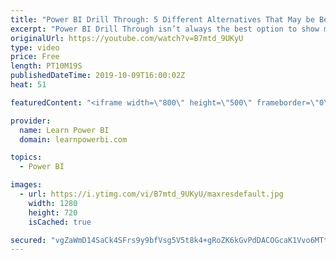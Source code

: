 ```yaml
---
title: "Power BI Drill Through: 5 Different Alternatives That May be Better For You!"
excerpt: "Power BI Drill Through isn’t always the best option to show more detail. There are alternatives that may work better for you. We cover the top 5:  1️⃣ Cross Filter 2️⃣️ Tooltips & Report Page Tooltips 3️⃣ Dynamic Link to External Report 4️⃣ Dynamic Link to Power BI Report 5️⃣️ Using Bookmarks 👉 Catch"
originalUrl: https://youtube.com/watch?v=B7mtd_9UKyU
type: video
price: Free
length: PT10M19S
publishedDateTime: 2019-10-09T16:00:02Z
heat: 51

featuredContent: "<iframe width=\"800\" height=\"500\" frameborder=\"0\" src=\"https://www.youtube.com/embed/B7mtd_9UKyU\" allow=\"accelerometer; autoplay; encrypted-media; gyroscope; picture-in-picture\" allowfullscreen></iframe>"

provider:
  name: Learn Power BI
  domain: learnpowerbi.com

topics:
  - Power BI

images:
  - url: https://i.ytimg.com/vi/B7mtd_9UKyU/maxresdefault.jpg
    width: 1280
    height: 720
    isCached: true

secured: "vgZaWmD14SaCk4SFrs9y9bfVsg5V5t8k4+gRoZK6kGvPdDACOGcaK1Vvo6MTtg9iuEbME/qLrjRQsrP5RQE8YK75G1KLFV61FF9vcNsl3v9cv1GGWTXe3/3yTqLFhS7VlFWfGjD2viMHK2FksRX9tNudTUvdCAl9ARxqRVnlZPioNl9u7/16q0opf+P7Mf9KHLHhuA6vLWWqyA8vc8Wv4uSHxE0VS3QcA5dlxTVlu8aL6O0+0Ms+a82iUB5hRpdXSvwm8pSTc9JZWFRrvb34y9mlEQ/j9bXZ1eESBst0V3F4L3tvV5FqUUbfHuA7r6Aule4L7wggHm81lflKbDX2sUGWJVB6YaxRl+34m0pQnT9qAgc5W6kS0rrTbiHpgrmcb6h39RRyyBk5XsgBXnp+Ngt3SpbSCDPZrgcm55H4nfQ=;RL8h32xeDZFQUB76dzim7w=="
---
```



